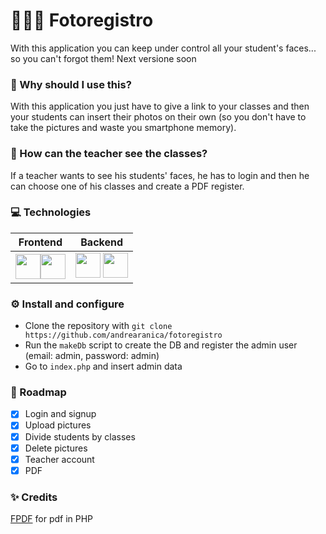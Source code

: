 # 👨🏻‍🏫 Fotoregistro
With this application you can keep under control all your student's faces... so you can't forgot them!
Next versione soon
### 🔎 Why should I use this?
With this application you just have to give a link to your classes and then your students can insert their photos on their own (so you don't have to take the pictures and waste you smartphone memory).

### 📗 How can the teacher see the classes?
If a teacher wants to see his students' faces, he has to login and then he can choose one of his classes and create a PDF register.

### 💻 Technologies
| Frontend | Backend |
| -------- | ------- |
| <a><img src="https://camo.githubusercontent.com/aa715fdfca23b54de2e24848e0b19e7069d0bd9329e1d47f9504949f18207654/68747470733a2f2f75706c6f61642e77696b696d656469612e6f72672f77696b6970656469612f636f6d6d6f6e732f7468756d622f622f62322f426f6f7473747261705f6c6f676f2e7376672f3132303070782d426f6f7473747261705f6c6f676f2e7376672e706e67" height="40"></a><a><img src="https://upload.wikimedia.org/wikipedia/commons/thumb/9/99/Unofficial_JavaScript_logo_2.svg/180px-Unofficial_JavaScript_logo_2.svg.png" height="40"></a> |<a><img src="https://www.ilmiogiornale.org/wp-content/uploads/2022/03/R.png" height="40"></a> <a><img src="https://www.blograffo.net/wp-content/uploads/2021/10/mysql-logo.jpg" height="40"></a> |

### ⚙️ Install and configure
* Clone the repository with ```git clone https://github.com/andrearanica/fotoregistro```
* Run the ```makeDb``` script to create the DB and register the admin user (email: admin, password: admin)
* Go to ```index.php``` and insert admin data

### 📌 Roadmap
- [X] Login and signup
- [X] Upload pictures
- [X] Divide students by classes
- [X] Delete pictures
- [X] Teacher account
- [X] PDF

### ✨ Credits
[FPDF](http://www.fpdf.org/) for pdf in PHP

